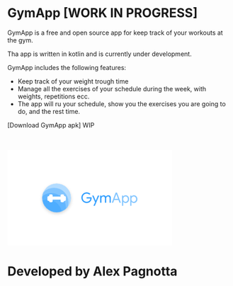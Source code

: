 # GymApp [WORK IN PROGRESS]

GymApp is a free and open source app for keep track of your workouts at the gym.

Tha app is written in kotlin and is currently under development.

GymApp includes the following features:
* Keep track of your weight trough time
* Manage all the exercises of your schedule during the week, with weights, repetitions ecc.
* The app will ru your schedule, show you the exercises you are going to do, and the rest time.

[Download GymApp apk] WIP

<br><br>
<img src="GymApp-Images/GymApp.png" width="372" heigth="217">                                         
# Developed by Alex Pagnotta
